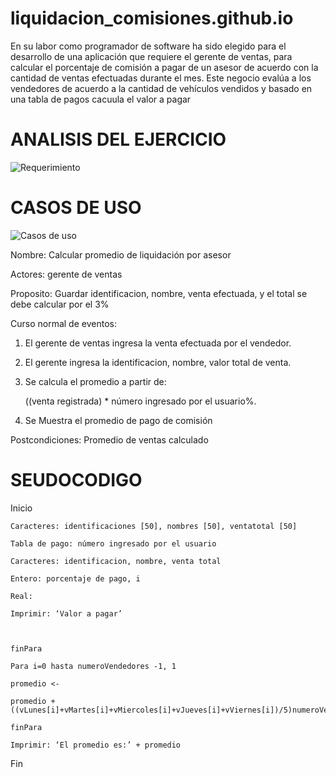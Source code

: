# liquidacion_comisiones.github.io
En su labor como programador de software ha sido elegido para el desarrollo de una aplicación que
requiere el gerente de ventas, para calcular el porcentaje de comisión a pagar de un 
asesor de acuerdo con la cantidad de ventas efectuadas durante el mes. Este negocio evalúa a los
vendedores de acuerdo a la cantidad de vehículos vendidos y basado en una tabla de pagos cacuula el valor a pagar


# ANALISIS DEL EJERCICIO

![Requerimiento](https://github.com/Diegosb05/liquidacion_comisiones.github.io/assets/133070932/ac456149-3125-499e-9f53-648063f8b2b0)

# CASOS DE USO

![Casos de uso](https://github.com/Diegosb05/liquidacion_comisiones.github.io/assets/133070932/e50c44ff-3456-41eb-9e2a-4fc2fc2bff7a)

Nombre: Calcular promedio de liquidación por asesor

Actores: gerente de ventas

Proposito: Guardar identificacion, nombre, venta efectuada, y el total se debe calcular por el 3%

Curso normal de eventos:

1. El gerente de ventas  ingresa la venta efectuada por el vendedor.

2. El gerente ingresa la identificacion, nombre, valor total de venta.

3. Se calcula el promedio a partir de:

    ((venta registrada) * número ingresado por el usuario%.

4. Se Muestra el promedio de pago de comisión

Postcondiciones: Promedio de ventas calculado

 

 

 

 

# SEUDOCODIGO

Inicio

    Caracteres: identificaciones [50], nombres [50], ventatotal [50]

    Tabla de pago: número ingresado por el usuario

    Caracteres: identificacion, nombre, venta total

    Entero: porcentaje de pago, i

    Real: 

    Imprimir: ‘Valor a pagar’

 

    finPara

    Para i=0 hasta numeroVendedores -1, 1

    promedio <-

    promedio +((vLunes[i]+vMartes[i]+vMiercoles[i]+vJueves[i]+vViernes[i])/5)numeroVendedores

    finPara

    Imprimir: ‘El promedio es:’ + promedio

Fin
